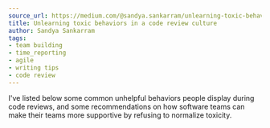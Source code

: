 ```yaml
---
source_url: https://medium.com/@sandya.sankarram/unlearning-toxic-behaviors-in-a-code-review-culture-b7c295452a3c
title: Unlearning toxic behaviors in a code review culture
author: Sandya Sankarram
tags:
- team building
- time_reporting
- agile
- writing tips
- code review
---
```


I've listed below some common unhelpful behaviors people display during code reviews, and some recommendations on how software teams can make their teams more supportive by refusing to normalize toxicity.
